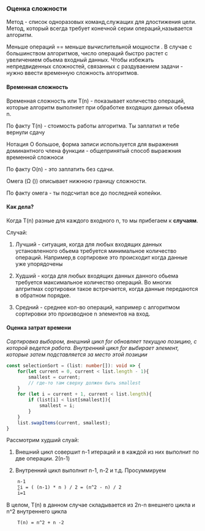 
### Оценка сложности

Метод - список одноразовых команд,служащих для длостижения цели. Метод, который всегда требует конечной серии операций,называется алгоритм. 

Меньше операций == меньше вычислительной мощности . В случае с большинством алгоритмов, число операций быстро растет с увеличением обьема входный данных.
Чтобы избежать непредвиденных сложностей, связанных с раздуваением задачи - нужно ввести временную сложность алгоритмов. 

#### Временная сложность 
Временная сложность или T(n) - показывает количество операций, которые алгоритм выполняет при обработке входящих данных обьема n.

По факту T(n) - стоимость работы алгоритма. Ты заплатил и тебе вернули сдачу

Нотация O большое, форма записи используется для выражения доминантного члена функции - общепринятый способ выраежния временной сложноси

По факту O(n) - это заплатить без сдачи.

Омега (Ω ()) описывает нижнюю границу сложности. 

По факту омега - ты подсчитал все до последней копейки. 

#### Как дела?

Когда T(n) разные для каждого входного n, то мы прибегаем к **случаям**.

Случай:

1) Лучший - ситуация, когда для любых входящих данных установленного обьема требуется минимальное количество операций. Например,в сортировке это происходит когда данные уже упорядочены

2) Худший - когда для любых входящих данных данного обьема требуется максимальное количество операций. Во многих алгритмах сортировки такое встречается, когда данные передаются в обратном порядке. 

3) Средний - среднее кол-во операций, например с алгоритмом сортировки это производное n элементов на вход. 


#### Оценка затрат времени


_Сортировка выбором, внешний цикл for обновляет текущую позицию, с которой ведется работа. Внутренний цикл for выбирает элемент, которые затем подставляется за место этой позиции_

```ts
const selectionSort = (list: number[]): void => {
    for(let current = 0, current < list.length - 1){
        smallest = current;
        // где-то там сверху должен быть smallest 
    }
    for (let i = current + 1, current < list.length){
        if (list[i] < list[smallest]){
            smallest = i;
        }
    }
    list.swapItems(current, smallest);
}
```

Рассмотрим худший слуай:

1) Внешний цикл совершит n-1 итераций и в каждой из них выполнит по две операции. 2(n-1)

2) Внутренний цикл выполнит n-1, n-2 и т.д. Просуммируем 

```latex
    n-1
    ∑i = ( (n-1) * n ) / 2 = (n^2 - n) / 2
    i=1
```

В целом, T(n) в данном случае складывается из 2n-n внешнего цикла и n^2 внутреннего цикла

```latex
    T(n) = n^2 + n -2 
```